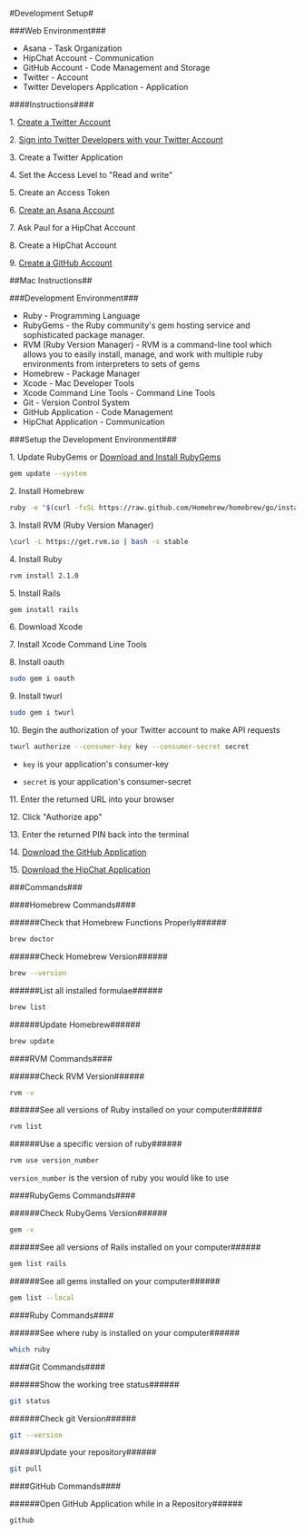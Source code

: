 #Development Setup#

###Web Environment###

* Asana - Task Organization
* HipChat Account - Communication
* GitHub Account - Code Management and Storage
* Twitter - Account
* Twitter Developers Application - Application

####Instructions####

1\. <a href="https://twitter.com/signup" target="_blank">Create a Twitter Account</a>

2\. <a href="https://dev.twitter.com/apps" target="_blank">Sign into Twitter Developers with your Twitter Account</a>

3\. Create a Twitter Application

4\. Set the Access Level to "Read and write"

5\. Create an Access Token

6\. <a href="https://asana.com/?utm_source=app.asana.com&utm_campaign=app.asana.com" target="_blank">Create an Asana Account</a>

7\. Ask Paul for a HipChat Account

8\. Create a HipChat Account

9\. <a href="https://github.com/join" target="_blank">Create a GitHub Account</a>

##Mac Instructions##

###Development Environment###

* Ruby - Programming Language
* RubyGems - the Ruby community's gem hosting service and sophisticated package manager.
* RVM (Ruby Version Manager) - RVM is a command-line tool which allows you to easily install, manage, and work with multiple ruby environments from interpreters to sets of gems
* Homebrew - Package Manager
* Xcode - Mac Developer Tools
* Xcode Command Line Tools - Command Line Tools
* Git - Version Control System
* GitHub Application - Code Management
* HipChat Application - Communication

###Setup the Development Environment###

1\. Update RubyGems or <a href="http://rubygems.org/pages/download" target="_blank">Download and Install RubyGems</a>

```bash
gem update --system
```

2\. Install Homebrew

```bash
ruby -e "$(curl -fsSL https://raw.github.com/Homebrew/homebrew/go/install)"
```

3\. Install RVM (Ruby Version Manager)

```bash
\curl -L https://get.rvm.io | bash -s stable
```

4\. Install Ruby

```bash
rvm install 2.1.0
```

5\. Install Rails

```bash
gem install rails
```

6\. Download Xcode

7\. Install Xcode Command Line Tools

8\. Install oauth

```bash
sudo gem i oauth
```

9\. Install twurl

```bash
sudo gem i twurl
```

10\. Begin the authorization of your Twitter account to make API requests

```bash
twurl authorize --consumer-key key --consumer-secret secret
```

* `key` is your application's consumer-key

* `secret` is your application's consumer-secret

11\. Enter the returned URL into your browser

12\. Click "Authorize app"

13\. Enter the returned PIN back into the terminal

14\. <a href="http://mac.github.com/" target="_blank">Download the GitHub Application</a>

15\. <a href="https://www.hipchat.com/downloads#mac" target="_blank">Download the HipChat Application</a>

###Commands###

####Homebrew Commands####

######Check that Homebrew Functions Properly######

```bash
brew doctor
```

######Check Homebrew Version######

```bash
brew --version
```

######List all installed formulae######

```bash
brew list
```

######Update Homebrew######

```bash
brew update
```

####RVM Commands####

######Check RVM Version######

```bash
rvm -v
```

######See all versions of Ruby installed on your computer######

```bash
rvm list
```

######Use a specific version of ruby######

```bash
rvm use version_number
```

`version_number` is the version of ruby you would like to use

####RubyGems Commands####

######Check RubyGems Version######

```bash
gem -v
```

######See all versions of Rails installed on your computer######

```bash
gem list rails
```

######See all gems installed on your computer######

```bash
gem list --local
```

####Ruby Commands####

######See where ruby is installed on your computer######

```bash
which ruby
```

####Git Commands####

######Show the working tree status######

```bash
git status
```

######Check git Version######

```bash
git --version
```

######Update your repository######

```bash
git pull
```

####GitHub Commands####

######Open GitHub Application while in a Repository######

```bash
github
```

